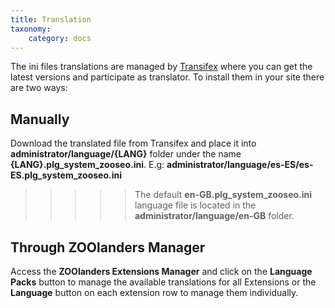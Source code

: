 ```yaml
---
title: Translation
taxonomy:
    category: docs
---
```


The ini files translations are managed by [Transifex](https://www.transifex.com/joolanders/zoolanders/zoolingual/) where you can get the latest versions and participate as translator. To install them in your site there are two ways:

## Manually

Download the translated file from Transifex and place it into **administrator/language/{LANG}** folder under the name **{LANG}.plg_system_zooseo.ini**. E.g: **administrator/language/es-ES/es-ES.plg_system_zooseo.ini**

>>>>> The default **en-GB.plg_system_zooseo.ini** language file is located in the **administrator/language/en-GB** folder.

## Through ZOOlanders Manager

Access the **ZOOlanders Extensions Manager** and click on the **Language Packs** button to manage the available translations for all Extensions or the **Language** button on each extension row to manage them individually.
